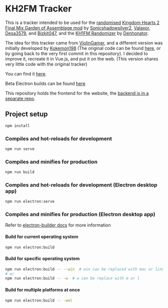 # KH2FM Tracker

This is a tracker intended to be used for the [randomised](https://randomizer.valaxor.com) [Kingdom Hearts 2 Final Mix Garden of Assemblage mod](https://docs.google.com/document/d/1GYjEnrM_TIk7qyO75clPLYD-_nP5wTR7K6SE-Wn-QCg/edit) by [Sonicshadowsilver2](https://twitter.com/Sonicshadowsil2), [Valaxor](https://twitter.com/valaxor), [Desa3579](https://twitter.com/desa3579), and [Bizkit047](https://twitter.com/Bizkit047), and the [KH1FM Randomizer](https://github.com/Denhonator/KHPCSpeedrunTools/tree/main/1FMMods) by [Denhonator](https://github.com/Denhonator).

The idea for this tracker came from [ViolinGamer](https://twitter.com/ViolinGamer), and a different version was initially developed by [Kokemon198](https://twitter.com/jorgeoviedo1998) (The original code can be found [here](https://drive.google.com/drive/folders/18iGi4Bq_7q7vbFjopl9BTWD5izxu_bwe), or by going back to the very first commit in this repository). I decided to improve it, recreate it in Vue.js, and put it on the web. (This version shares very little code with the original tracker)

You can find it [here](https://tracker.zaxu.xyz).

Beta Electron builds can be found [here](https://zaxu.xyz/tracker_builds)

This repository holds the frontend for the website, the [backend is in a separate repo](https://github.com/zaxutic/kh-rando-tracker-backend).

## Project setup
```sh
npm install
```

### Compiles and hot-reloads for development
```sh
npm run serve
```

### Compiles and minifies for production
```sh
npm run build
```

### Compiles and hot-reloads for development (Electron desktop app)
```sh
npm run electron:serve
```

### Compiles and minifies for production (Electron desktop app)
Refer to [electron-builder docs](https://www.electron.build/multi-platform-build.html) for more information

#### Build for current operating system
```sh
npm run electron:build
```

#### Build for specific operating system
```sh
npm run electron:build -- --win  # win can be replaced with mac or linux
# or
npm run electron:build -- -w  # w can be replace with m or l
```

#### Build for multiple platforms at once
```sh
npm run electron:build -- -wml
```
